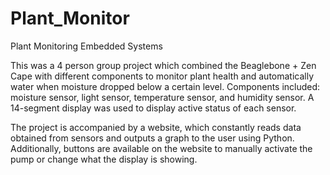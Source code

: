 # Plant_Monitor
Plant Monitoring Embedded Systems

This was a 4 person group project which combined the Beaglebone + Zen Cape with different components to monitor plant health and automatically water when moisture dropped below a certain level. Components included: moisture sensor, light sensor, temperature sensor, and humidity sensor. A 14-segment display was used to display active status of each sensor. 

The project is accompanied by a website, which constantly reads data obtained from sensors and outputs a graph to the user using Python. Additionally, buttons are available on the website to manually activate the pump or change what the display is showing.
